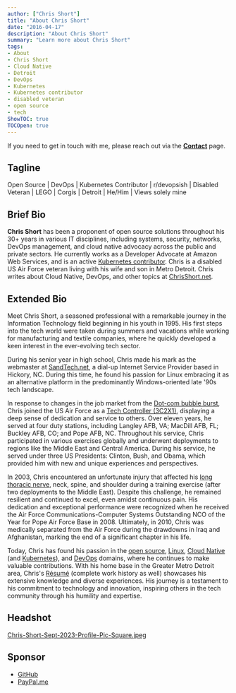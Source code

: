 ```yaml
---
author: ["Chris Short"]
title: "About Chris Short"
date: "2016-04-17"
description: "About Chris Short"
summary: "Learn more about Chris Short"
tags:
- About
- Chris Short
- Cloud Native
- Detroit
- DevOps
- Kubernetes
- Kubernetes contributor
- disabled veteran
- open source
- tech
ShowTOC: true
TOCOpen: true
---
```


If you need to get in touch with me, please reach out via the [**Contact**](/contact/) page.

## Tagline

Open Source | DevOps | Kubernetes Contributor | r/devopsish | Disabled Veteran | LEGO | Corgis | Detroit | He/Him | Views solely mine

## Brief Bio

**Chris Short** has been a proponent of open source solutions throughout his 30+ years in various IT disciplines, including systems, security, networks, DevOps management, and cloud native advocacy across the public and private sectors. He currently works as a Developer Advocate at Amazon Web Services, and is an active [Kubernetes contributor](https://www.kubernetes.dev/). Chris is a disabled US Air Force veteran living with his wife and son in  Metro Detroit. Chris writes about Cloud Native, DevOps, and other topics at [ChrisShort.net](/).

## Extended Bio

Meet Chris Short, a seasoned professional with a remarkable journey in the Information Technology field beginning in his youth in 1995. His first steps into the tech world were taken during summers and vacations while working for manufacturing and textile companies, where he quickly developed a keen interest in the ever-evolving tech sector.

During his senior year in high school, Chris made his mark as the webmaster at [SandTech.net](https://web.archive.org/web/20170610072205/http://sandtech.net/), a dial-up Internet Service Provider based in Hickory, NC. During this time, he found his passion for Linux embracing it as an alternative platform in the predominantly Windows-oriented late '90s tech landscape.

In response to changes in the job market from the [Dot-com bubble burst](https://en.wikipedia.org/wiki/Dot-com_bubble), Chris joined the US Air Force as a [Tech Controller (3C2X1)](/3c2x1-tech-control/), displaying a deep sense of dedication and service to others. Over eleven years, he served at four duty stations, including Langley AFB, VA; MacDill AFB, FL; Buckley AFB, CO; and Pope AFB, NC. Throughout his service, Chris participated in various exercises globally and underwent deployments to regions like the Middle East and Central America. During his service, he served under three US Presidents: Clinton, Bush, and Obama, which provided him with new and unique experiences and perspectives.

In 2003, Chris encountered an unfortunate injury that affected his [long thoracic nerve](/long-thoracic-nerve-palsy/), neck, spine, and shoulder during a training exercise (after two deployments to the Middle East). Despite this challenge, he remained resilient and continued to excel, even amidst continuous pain. His dedication and exceptional performance were recognized when he received the Air Force Communications-Computer Systems Outstanding NCO of the Year for Pope Air Force Base in 2008. Ultimately, in 2010, Chris was medically separated from the Air Force during the drawdowns in Iraq and Afghanistan, marking the end of a significant chapter in his life.

Today, Chris has found his passion in the [open source](/tags/open-source/), [Linux](/tags/linux/), [Cloud Native](/tags/cloud-native/) (and [Kubernetes](/tags/kubernetes)), and [DevOps](https://devopsish.com/what-is-devops/) domains, where he continues to make valuable contributions. With his home base in the Greater Metro Detroit area, Chris's [Résumé](/resume/?ref=about) (complete work history as well) showcases his extensive knowledge and diverse experiences. His journey is a testament to his commitment to technology and innovation, inspiring others in the tech community through his humility and expertise.

## Headshot

[Chris-Short-Sept-2023-Profile-Pic-Square.jpeg](/about/Chris-Short-Sept-2023-Profile-Pic-Square.jpeg)

## Sponsor

* [GitHub](https://github.com/sponsors/chris-short)
* [PayPal.me](https://paypal.me/devopsish)
